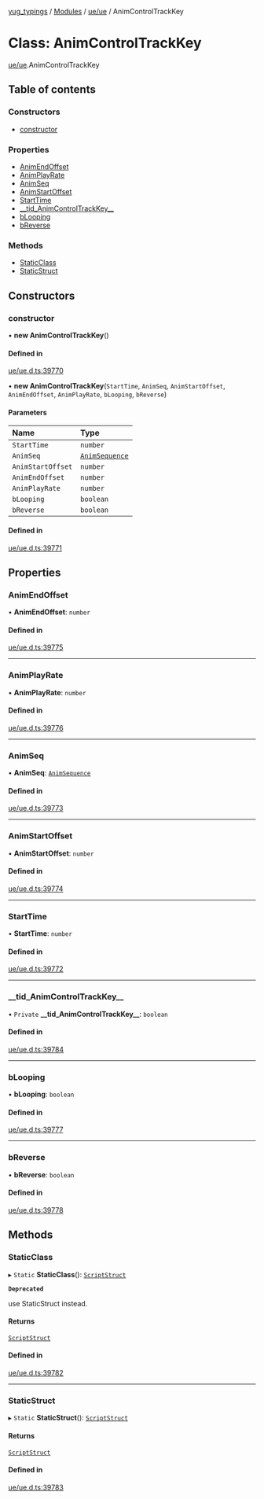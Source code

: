 [yug_typings](../README.md) / [Modules](../modules.md) / [ue/ue](../modules/ue_ue.md) / AnimControlTrackKey

# Class: AnimControlTrackKey

[ue/ue](../modules/ue_ue.md).AnimControlTrackKey

## Table of contents

### Constructors

- [constructor](ue_ue.AnimControlTrackKey.md#constructor)

### Properties

- [AnimEndOffset](ue_ue.AnimControlTrackKey.md#animendoffset)
- [AnimPlayRate](ue_ue.AnimControlTrackKey.md#animplayrate)
- [AnimSeq](ue_ue.AnimControlTrackKey.md#animseq)
- [AnimStartOffset](ue_ue.AnimControlTrackKey.md#animstartoffset)
- [StartTime](ue_ue.AnimControlTrackKey.md#starttime)
- [\_\_tid\_AnimControlTrackKey\_\_](ue_ue.AnimControlTrackKey.md#__tid_animcontroltrackkey__)
- [bLooping](ue_ue.AnimControlTrackKey.md#blooping)
- [bReverse](ue_ue.AnimControlTrackKey.md#breverse)

### Methods

- [StaticClass](ue_ue.AnimControlTrackKey.md#staticclass)
- [StaticStruct](ue_ue.AnimControlTrackKey.md#staticstruct)

## Constructors

### constructor

• **new AnimControlTrackKey**()

#### Defined in

[ue/ue.d.ts:39770](https://github.com/YugMetaverse/yug_typings/blob/25cad34/ue/ue.d.ts#L39770)

• **new AnimControlTrackKey**(`StartTime`, `AnimSeq`, `AnimStartOffset`, `AnimEndOffset`, `AnimPlayRate`, `bLooping`, `bReverse`)

#### Parameters

| Name | Type |
| :------ | :------ |
| `StartTime` | `number` |
| `AnimSeq` | [`AnimSequence`](ue_ue.AnimSequence.md) |
| `AnimStartOffset` | `number` |
| `AnimEndOffset` | `number` |
| `AnimPlayRate` | `number` |
| `bLooping` | `boolean` |
| `bReverse` | `boolean` |

#### Defined in

[ue/ue.d.ts:39771](https://github.com/YugMetaverse/yug_typings/blob/25cad34/ue/ue.d.ts#L39771)

## Properties

### AnimEndOffset

• **AnimEndOffset**: `number`

#### Defined in

[ue/ue.d.ts:39775](https://github.com/YugMetaverse/yug_typings/blob/25cad34/ue/ue.d.ts#L39775)

___

### AnimPlayRate

• **AnimPlayRate**: `number`

#### Defined in

[ue/ue.d.ts:39776](https://github.com/YugMetaverse/yug_typings/blob/25cad34/ue/ue.d.ts#L39776)

___

### AnimSeq

• **AnimSeq**: [`AnimSequence`](ue_ue.AnimSequence.md)

#### Defined in

[ue/ue.d.ts:39773](https://github.com/YugMetaverse/yug_typings/blob/25cad34/ue/ue.d.ts#L39773)

___

### AnimStartOffset

• **AnimStartOffset**: `number`

#### Defined in

[ue/ue.d.ts:39774](https://github.com/YugMetaverse/yug_typings/blob/25cad34/ue/ue.d.ts#L39774)

___

### StartTime

• **StartTime**: `number`

#### Defined in

[ue/ue.d.ts:39772](https://github.com/YugMetaverse/yug_typings/blob/25cad34/ue/ue.d.ts#L39772)

___

### \_\_tid\_AnimControlTrackKey\_\_

• `Private` **\_\_tid\_AnimControlTrackKey\_\_**: `boolean`

#### Defined in

[ue/ue.d.ts:39784](https://github.com/YugMetaverse/yug_typings/blob/25cad34/ue/ue.d.ts#L39784)

___

### bLooping

• **bLooping**: `boolean`

#### Defined in

[ue/ue.d.ts:39777](https://github.com/YugMetaverse/yug_typings/blob/25cad34/ue/ue.d.ts#L39777)

___

### bReverse

• **bReverse**: `boolean`

#### Defined in

[ue/ue.d.ts:39778](https://github.com/YugMetaverse/yug_typings/blob/25cad34/ue/ue.d.ts#L39778)

## Methods

### StaticClass

▸ `Static` **StaticClass**(): [`ScriptStruct`](ue_ue.ScriptStruct.md)

**`Deprecated`**

use StaticStruct instead.

#### Returns

[`ScriptStruct`](ue_ue.ScriptStruct.md)

#### Defined in

[ue/ue.d.ts:39782](https://github.com/YugMetaverse/yug_typings/blob/25cad34/ue/ue.d.ts#L39782)

___

### StaticStruct

▸ `Static` **StaticStruct**(): [`ScriptStruct`](ue_ue.ScriptStruct.md)

#### Returns

[`ScriptStruct`](ue_ue.ScriptStruct.md)

#### Defined in

[ue/ue.d.ts:39783](https://github.com/YugMetaverse/yug_typings/blob/25cad34/ue/ue.d.ts#L39783)
